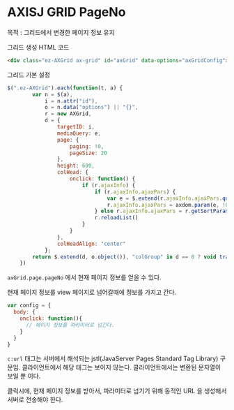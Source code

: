 # AXISJ GRID PageNo

목적 : 그리드에서 변경한 페이지 정보 유지

그리드 생성 HTML 코드
```html
<div class="ez-AXGrid ax-grid" id="axGrid" data-options="axGridConfig"></div>
```

그리드 기본 설정
```javascript
$(".ez-AXGrid").each(function(t, a) {
        var n = $(a),
            i = n.attr("id"),
            o = n.data("options") || "{}",
            r = new AXGrid,
            d = {
                targetID: i,
                mediaQuery: e,
                page: {
                    paging: !0,
                    pageSize: 20
                },
                height: 600,
                colHead: {
                    onclick: function() {
                        if (r.ajaxInfo) {
                            if (r.ajaxInfo.ajaxPars) {
                                var e = $.extend(r.ajaxInfo.ajaxPars.queryToObject(), r.getSortParam("one").queryToObject());
                                r.ajaxInfo.ajaxPars = axdom.param(e, !0)
                            } else r.ajaxInfo.ajaxPars = r.getSortParam("one");
                            r.reloadList()
                        }
                    }
                },
                colHeadAlign: "center"
            };
        return $.extend(d, o.object()), "colGroup" in d == 0 ? void trace("AXJ.easy.js .ez-AXGrid [ERROR] colGroup 옵션을 반드시 설정해야 합니다.") : (r.setConfig(d), window[i] = r, gv && gv.axGrids && gv.axGrids.push(r), void trace('AXJ.easy.js .ez-AXGrid [id="' + i + '"]'))
    })
```

`axGrid.page.pageNo` 에서 현재 페이지 정보를 얻을 수 있다.

현재 페이지 정보를 view 페이지로 넘어갈때에 정보를 가지고 간다. 

```javascript
var config = {
  body: {
    onclick: function(){
      // 페이지 정보를 파라미터로 넘긴다. 
    }
  }
}
```

`c:url` 태그는 서버에서 해석되는 jstl(JavaServer Pages Standard Tag Library) 구문임. 클라이언트에서 해당 태그는 보이지 않는다. 클라이언트에서는 변환된 문자열이 보일 뿐 이다. 

클릭시에, 현재 페이지 정보를 받아서, 파라미터로 넘기기 위해 동적인 URL 을 생성해서 서버로 전송해야 한다. 









